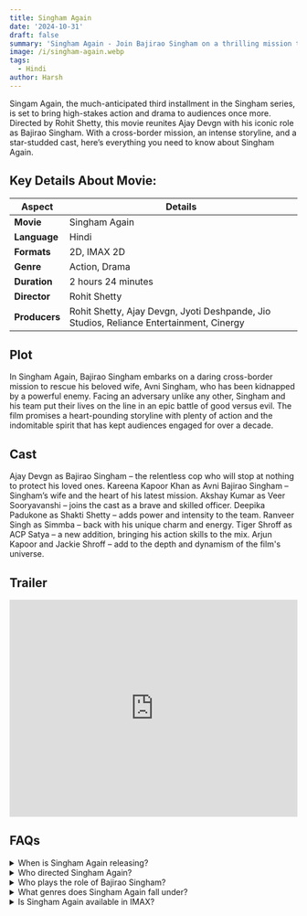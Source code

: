 ```yaml
---
title: Singham Again
date: '2024-10-31'
draft: false
summary: 'Singham Again - Join Bajirao Singham on a thrilling mission to save his wife. Featuring Ajay Devgn, Kareena Kapoor, and more, this is action at its best'
image: /i/singham-again.webp
tags:
  - Hindi
author: Harsh
---
```


Singam Again, the much-anticipated third installment in the Singham series, is set to bring high-stakes action and drama to audiences once more. Directed by Rohit Shetty, this movie reunites Ajay Devgn with his iconic role as Bajirao Singham. With a cross-border mission, an intense storyline, and a star-studded cast, here’s everything you need to know about Singham Again.

## Key Details About Movie:

| Aspect        | Details                                                                                 |
| ------------- | --------------------------------------------------------------------------------------- |
| **Movie**     | Singham Again                                                                           |
| **Language**  | Hindi                                                                                   |
| **Formats**   | 2D, IMAX 2D                                                                             |
| **Genre**     | Action, Drama                                                                           |
| **Duration**  | 2 hours 24 minutes                                                                      |
| **Director**  | Rohit Shetty                                                                            |
| **Producers** | Rohit Shetty, Ajay Devgn, Jyoti Deshpande, Jio Studios, Reliance Entertainment, Cinergy |

## Plot

In Singham Again, Bajirao Singham embarks on a daring cross-border mission to rescue his beloved wife, Avni Singham, who has been kidnapped by a powerful enemy. Facing an adversary unlike any other, Singham and his team put their lives on the line in an epic battle of good versus evil. The film promises a heart-pounding storyline with plenty of action and the indomitable spirit that has kept audiences engaged for over a decade.

## Cast

Ajay Devgn as Bajirao Singham – the relentless cop who will stop at nothing to protect his loved ones.
Kareena Kapoor Khan as Avni Bajirao Singham – Singham’s wife and the heart of his latest mission.
Akshay Kumar as Veer Sooryavanshi – joins the cast as a brave and skilled officer.
Deepika Padukone as Shakti Shetty – adds power and intensity to the team.
Ranveer Singh as Simmba – back with his unique charm and energy.
Tiger Shroff as ACP Satya – a new addition, bringing his action skills to the mix.
Arjun Kapoor and Jackie Shroff – add to the depth and dynamism of the film's universe.

## Trailer

<iframe width="100%" height="380" src="https://www.youtube.com/embed/MD7v0-igVIM" title={title} frameborder="0" allow="accelerometer; autoplay; clipboard-write; encrypted-media; gyroscope; picture-in-picture; web-share" referrerpolicy="strict-origin-when-cross-origin" allowfullscreen loading="lazy"></iframe>

## FAQs

<details>
    <summary>When is Singham Again releasing?</summary>
    <p>Stay tuned for the official release date announcement.</p>
</details>

<details>
    <summary>Who directed Singham Again?</summary>
    <p>Rohit Shetty directed the film.</p>
</details>

<details>
    <summary>Who plays the role of Bajirao Singham?</summary>
    <p>Ajay Devgn returns as the iconic Bajirao Singham.</p>
</details>

<details>
    <summary>What genres does Singham Again fall under?</summary>
    <p>It’s an action-drama film with high-intensity scenes.</p>
</details>

<details>
    <summary>Is Singham Again available in IMAX?</summary>
    <p>Yes, Singham Again will be available in IMAX 2D for an immersive experience.</p>
</details>
